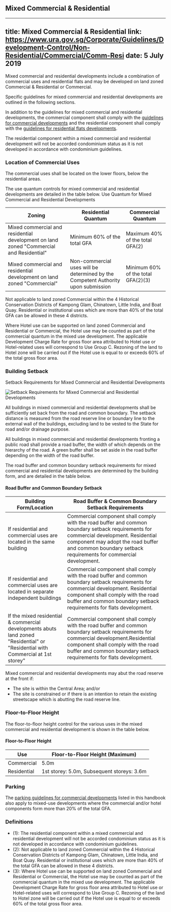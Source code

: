 
## Mixed Commercial & Residential
---
title: Mixed Commercial & Residential
link: https://www.ura.gov.sg/Corporate/Guidelines/Development-Control/Non-Residential/Commercial/Comm-Resi
date: 5 July 2019
---

Mixed commercial and residential developments include a combination of commercial uses and residential flats and may be developed on land zoned Commercial & Residential or Commercial.

Specific guidelines for mixed commercial and residential developments are outlined in the following sections.

In addition to the guidelines for mixed commercial and residential developments, the commercial component shall comply with the [guidelines for commercial developments](https://www.ura.gov.sg/Corporate/Guidelines/Development-Control/Non-Residential/Commercial) and the residential component shall comply with the [guidelines for residential flats developments](https://www.ura.gov.sg/Corporate/Guidelines/Development-Control/Residential/Flats-Condominiums).

The residential component within a mixed commercial and residential development will not be accorded condominium status as it is not developed in accordance with condominium guidelines.

### Location of Commercial Uses

The commercial uses shall be located on the lower floors, below the residential areas.

The use quantum controls for mixed commercial and residential developments are detailed in the table below.
Use Quantum for Mixed Commercial and Residential Developments

| Zoning                                                                                  | Residential Quantum                                                               | Commercial Quantum                 |
| --------------------------------------------------------------------------------------- | --------------------------------------------------------------------------------- | ---------------------------------- |
| Mixed commercial and residential development on land zoned "Commercial and Residential" | Minimum 60% of the total GFA                                                      | Maximum 40% of the total GFA(2)    |
| Mixed commercial and residential development on land zoned "Commercial"                 | Non-commercial uses will be determined by the Competent Authority upon submission | Minimum 60% of the total GFA(2)(3) |

Not applicable to land zoned Commercial within the 4 Historical Conservation Districts of Kampong Glam, Chinatown, Little India, and Boat Quay. Residential or institutional uses which are more than 40% of the total GFA can be allowed in these 4 districts.

Where Hotel use can be supported on land zoned Commercial and Residential or Commercial, the Hotel use may be counted as part of the commercial quantum in the mixed use development. The applicable Development Charge Rate for gross floor area attributed to Hotel use or Hotel-related uses will correspond to Use Group C. Rezoning of the land to Hotel zone will be carried out if the Hotel use is equal to or exceeds 60% of the total gross floor area.

### Building Setback

Setback Requirements for Mixed Commercial and Residential Developments

![Setback Requirements for Mixed Commercial and Residential Developments](https://www.ura.gov.sg/-/media/Corporate/Guidelines/Development-control/Commercial/CR01_Setbacks_ComResi_Podium_Tower.jpg?h=100%25&w=100%25)

All buildings in mixed commercial and residential developments shall be sufficiently set back from the road and common boundary. The setback distance is measured from the road reserve line or boundary line to the external wall of the buildings, excluding land to be vested to the State for road and/or drainage purpose.

All buildings in mixed commercial and residential developments fronting a public road shall provide a road buffer, the width of which depends on the hierarchy of the road. A green buffer shall be set aside in the road buffer depending on the width of the road buffer.

The road buffer and common boundary setback requirements for mixed commercial and residential developments are determined by the building form, and are detailed in the table below.

#### Road Buffer and Common Boundary Setback

| Building Form/Location                                                                                                           | Road Buffer & Common Boundary Setback Requirements                                                                                                                                                                                                  |
| -------------------------------------------------------------------------------------------------------------------------------- | --------------------------------------------------------------------------------------------------------------------------------------------------------------------------------------------------------------------------------------------------- |
| If residential and commercial uses are located in the same building                                                              | Commercial component shall comply with the road buffer and common boundary setback requirements for commercial development. Residential component may adopt the road buffer and common boundary setback requirements for commercial development.    |
| If residential and commercial uses are located in separate independent buildings                                                 | Commercial component shall comply with the road buffer and common boundary setback requirements for commercial development. Residential component shall comply with the road buffer and common boundary setback requirements for flats development. |
| If the mixed residential & commercial developments abuts land zoned "Residential" or "Residential with Commercial at 1st storey" | Commercial component shall comply with the road buffer and common boundary setback requirements for commercial development.Residential component shall comply with the road buffer and common boundary setback requirements for flats development.  |

Mixed commercial and residential developments may abut the road reserve at the front if:

- The site is within the Central Area; and/or
- The site is constrained or if there is an intention to retain the existing streetscape which is abutting the road reserve line.

### Floor-to-Floor Height

The floor-to-floor height control for the various uses in the mixed commercial and residential development is shown in the table below.

#### Floor-to-Floor Height

| Use         | Floor-to-Floor Height (Maximum)            |
| ----------- | ------------------------------------------ |
| Commercial  | 5.0m                                       |
| Residential | 1st storey: 5.0m, Subsequent storeys: 3.6m |

### Parking

The [parking guidelines for commercial developments](https://www.ura.gov.sg/Corporate/Guidelines/Development-Control/Non-Residential/Commercial/Parking/Car-Parking) listed in this handbook also apply to mixed-use developments where the commercial and/or hotel components form more than 20% of the total GFA.

### Definitions

- (1): The residential component within a mixed commercial and residential development will not be accorded condominium status as it is not developed in accordance with condominium guidelines.
- (2): Not applicable to land zoned Commercial within the 4 Historical Conservation Districts of Kampong Glam, Chinatown, Little India, and Boat Quay. Residential or institutional uses which are more than 40% of the total GFA can be allowed in these 4 districts.
- (3): Where Hotel use can be supported on land zoned Commercial and Residential or Commercial, the Hotel use may be counted as part of the commercial quantum in the mixed use development. The applicable Development Charge Rate for gross floor area attributed to Hotel use or Hotel-related uses will correspond to Use Group C. Rezoning of the land to Hotel zone will be carried out if the Hotel use is equal to or exceeds 60% of the total gross floor area.
